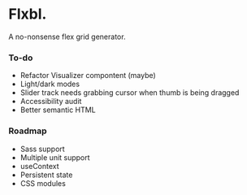 # Flxbl.

A no-nonsense flex grid generator.

### To-do

- Refactor Visualizer compontent (maybe)
- Light/dark modes
- Slider track needs grabbing cursor when thumb is being dragged
- Accessibility audit
- Better semantic HTML

### Roadmap

- Sass support
- Multiple unit support
- useContext
- Persistent state
- CSS modules